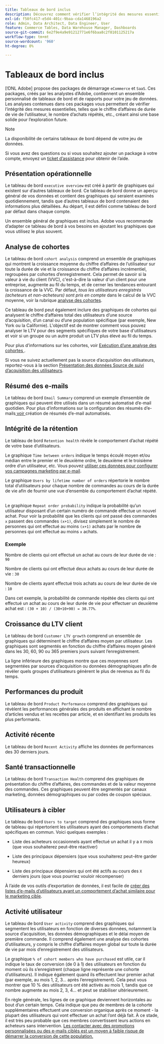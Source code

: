 ```yaml
---
title: Tableaux de bord inclus
description: Découvrez comment vérifier l’intégrité des mesures essentielles, telles que le chiffre d’affaires de durée de vie de l’utilisateur, le nombre d’achats répétés, etc., afin de créer une base solide pour l’exploration future.
exl-id: f50fc417-e5d4-401c-9baa-cda1468196a2
role: Admin, Data Architect, Data Engineer, User
feature: Commerce Tables, Data Warehouse Manager, Dashboards
source-git-commit: 6e2f9e4a9e91212771e6f6baa8c2f8101125217a
workflow-type: tm+mt
source-wordcount: '960'
ht-degree: 0%

---
```


# Tableaux de bord inclus

[!DNL Adobe] propose des packages de démarrage `eCommerce` et `SaaS`. Ces packages, créés par les analystes d’Adobe, contiennent un ensemble personnalisé de tableaux de bord et de rapports pour votre jeu de données. Les analyses contenues dans ces packages vous permettent de vérifier l’intégrité des mesures essentielles, telles que le chiffre d’affaires de durée de vie de l’utilisateur, le nombre d’achats répétés, etc., créant ainsi une base solide pour l’exploration future.

>[!NOTE]
>
>La disponibilité de certains tableaux de bord dépend de votre jeu de données.

Si vous avez des questions ou si vous souhaitez ajouter un package à votre compte, envoyez un [ticket d’assistance](https://experienceleague.adobe.com/docs/commerce-knowledge-base/kb/troubleshooting/miscellaneous/mbi-service-policies.html?lang=fr) pour obtenir de l’aide.

## Présentation opérationnelle

Le tableau de bord `executive overview` est créé à partir de graphiques qui existent sur d’autres tableaux de bord. Ce tableau de bord donne un aperçu général de vos données et contient des graphiques qui seraient examinés quotidiennement, tandis que d’autres tableaux de bord contenaient des informations plus détaillées. Au départ, il est défini comme tableau de bord par défaut dans chaque compte.

Un ensemble général de graphiques est inclus. Adobe vous recommande d’adapter ce tableau de bord à vos besoins en ajoutant les graphiques que vous utilisez le plus souvent.

## Analyse de cohortes

Le tableau de bord `cohort analysis` comprend un ensemble de graphiques qui montrent la croissance moyenne du chiffre d’affaires de l’utilisateur sur toute la durée de vie et la croissance du chiffre d’affaires incrémentiel, regroupées par cohortes d’enregistrement. Cela permet de savoir si la valeur à vie du client (VVC), c&#39;est-à-dire la valeur d&#39;un client pour une entreprise, augmente au fil du temps, et de cerner les tendances entourant la croissance de la VVC. Par défaut, *tous les utilisateurs enregistrés (acheteurs et non-acheteurs) sont pris en compte* dans le calcul de la VVC moyenne, voir la rubrique [analyse des cohortes](../../data-analyst/dev-reports/cohort-rpt-bldr.md).

Ce tableau de bord peut également inclure des graphiques de cohortes qui analysent le chiffre d’affaires total des utilisateurs d’une source d’acquisition, d’un canal ou d’une population spécifique (par exemple, New York ou la Californie). L&#39;objectif est de montrer comment vous pouvez analyser le LTV pour des segments spécifiques de votre base d&#39;utilisateurs et voir si un groupe ou un autre produit un LTV plus élevé au fil du temps.

Pour plus d’informations sur les cohortes, voir [ Exécution d’une analyse des cohortes ](../../data-analyst/dev-reports/cohort-rpt-bldr.md).

Si vous ne suivez actuellement pas la source d’acquisition des utilisateurs, reportez-vous à la section [Présentation des données Source de suivi d’acquisition des utilisateurs](../../data-analyst/analysis/google-track-user-acq.md).

## Résumé des e-mails

Le tableau de bord `Email Summary` comprend un exemple d’ensemble de graphiques qui peuvent être utilisés dans un résumé automatisé d’e-mail quotidien. Pour plus d’informations sur la configuration des résumés d’e-mails[ voir ](../../data-user/export-data/email-summaries.md)création de résumés d’e-mail automatisés.  

## Intégrité de la rétention

Le tableau de bord `Retention health` révèle le comportement d’achat répété de votre base d’utilisateurs.

Le graphique `Time between orders` indique le temps écoulé moyen et/ou médian entre le premier et le deuxième ordre, le deuxième et le troisième ordre d’un utilisateur, etc. Vous pouvez [utiliser ces données pour configurer vos campagnes marketing par e-mail](http://blog.rjmetrics.com/acting-on-marketing-data-in-your-rjmetrics-online-dashboard/).

Le graphique `Users by lifetime number of orders` répertorie le nombre total d’utilisateurs pour chaque nombre de commandes au cours de la durée de vie afin de fournir une vue d’ensemble du comportement d’achat répété.  

Le graphique `Repeat order probability` indique la probabilité qu’un utilisateur disposant d’un certain numéro de commande effectue un nouvel achat. Pour voir la probabilité que les clients qui ont passé des commandes `x` passent des commandes `(x+1)`, divisez simplement le nombre de personnes qui ont effectué au moins `(x+1)` achats par le nombre de personnes qui ont effectué au moins `x` achats.

### Exemple

Nombre de clients qui ont effectué un achat au cours de leur durée de vie : `90`

Nombre de clients qui ont effectué deux achats au cours de leur durée de vie : `30`

Nombre de clients ayant effectué trois achats au cours de leur durée de vie : `10`

Dans cet exemple, la probabilité de commande répétée des clients qui ont effectué un achat au cours de leur durée de vie pour effectuer un deuxième achat est : `(30 + 10) / (30+10+90) = 30.77%`.

## Croissance du LTV client

Le tableau de bord `Customer LTV growth` comprend un ensemble de graphiques qui déterminent le chiffre d’affaires moyen par utilisateur. Les graphiques sont segmentés en fonction du chiffre d’affaires moyen généré dans les 30, 60, 90 ou 365 premiers jours suivant l’enregistrement.  

La ligne inférieure des graphiques montre que ces moyennes sont segmentées par sources d’acquisition ou données démographiques afin de révéler quels groupes d’utilisateurs génèrent le plus de revenus au fil du temps.

## Performances du produit

Le tableau de bord `Product Performance` comprend des graphiques qui révèlent les performances générales des produits en affichant le nombre d’articles vendus et les recettes par article, et en identifiant les produits les plus performants.

## Activité récente

Le tableau de bord `Recent Activity` affiche les données de performances des 30 derniers jours.

## Santé transactionnelle

Le tableau de bord `Transaction Health` comprend des graphiques de présentation du chiffre d’affaires, des commandes et de la valeur moyenne des commandes. Ces graphiques peuvent être segmentés par canaux marketing, données démographiques ou par codes de coupon spéciaux.

## Utilisateurs à cibler

Le tableau de bord `Users to target` comprend des graphiques sous forme de tableau qui répertorient les utilisateurs ayant des comportements d’achat spécifiques en commun. Voici quelques exemples :

* Liste des acheteurs occasionnels ayant effectué un achat il y a `X` mois (que vous souhaiterez peut-être réactiver)

* Liste des principaux dépensiers (que vous souhaiterez peut-être garder heureux)

* Liste des principaux dépensiers qui ont été actifs au cours des `X` derniers jours (que vous pourriez vouloir récompenser)

À l’aide de vos outils d’exportation de données, il est facile de [créer des listes d’e-mails d’utilisateurs ayant un comportement d’achat similaire pour le marketing cible](http://blog.rjmetrics.com/creating-contact-lists-for-top-customers/).

## Activité utilisateur

Le tableau de bord `User activity` comprend des graphiques qui segmentent les utilisateurs en fonction de diverses données, notamment la source d’acquisition, les données démographiques et le délai moyen de première commande. Il comprend également une analyse des cohortes d’utilisateurs, y compris le chiffre d’affaires moyen global sur toute la durée de vie par mois d’enregistrement des utilisateurs.

Le graphique `% of cohort members who have purchased` est utile, car il indique le taux de conversion (de 0 à 1) des utilisateurs en fonction du moment où ils s’enregistrent (chaque ligne représente une cohorte d’utilisateurs). Il indique également quand ils effectuent leur premier achat (par exemple, au mois 1, 2, 3... après l’enregistrement). Cela peut vous montrer que 10 % des utilisateurs ont été activés au mois 1, tandis que ce nombre augmente au mois 2, 3, 4... et peut se stabiliser ultérieurement.

En règle générale, les lignes de ce graphique deviennent horizontales au bout d’un certain temps. Cela indique que peu de membres de la cohorte supplémentaires effectuent une conversion organique après ce moment - la plupart des utilisateurs qui vont effectuer un achat l’ont déjà fait. À ce stade, il est très peu probable que ces membres convertissent leurs actions en acheteurs sans intervention. [Les contacter avec des promotions personnalisées ou des e-mails ciblés est un moyen à faible risque de démarrer la conversion de cette population.](http://blog.rjmetrics.com/acting-on-marketing-data-in-your-rjmetrics-online-dashboard/)
